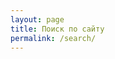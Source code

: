 ```yaml
---
layout: page
title: Поиск по сайту
permalink: /search/
---
```


<div id="ya-site-results" onclick="return {'tld': 'ru','language': 'ru','encoding': '','htmlcss': '1.x','updatehash': true}"></div>
<script type="text/javascript">(function(w,d,c){var s=d.createElement('script'),h=d.getElementsByTagName('script')[0];s.type='text/javascript';s.async=true;s.charset='utf-8';s.src=(d.location.protocol==='https:'?'https:':'http:')+'//site.yandex.net/v2.0/js/all.js';h.parentNode.insertBefore(s,h);(w[c]||(w[c]=[])).push(function(){Ya.Site.Results.init();})})(window,document,'yandex_site_callbacks');</script>
